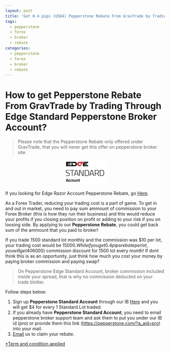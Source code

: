 ```yaml
---
layout: post
title: 'Get 0.4 pips (USD4) Pepperstone Rebate From GravTrade by Trading Through Pepperstone Broker Now!'
tags:
  - pepperstone
  - forex
  - broker
  - rebate
categories:
  - pepperstone
  - forex
  - broker
  - rebate
---
```

# How to get Pepperstone Rebate From GravTrade by Trading Through Edge Standard Pepperstone Broker Account?
> Please note that the Pepperstone Rebate only offered under GravTrade, that you will never get this offer on pepperstone broker site.

<div align="center">
<img alt="Edge Standard Account Pepperstone Rebate" src="/static/img/general-image/pepperstone-edge-standard-account.PNG" title="Edge Standard Account Pepperstone Rebate">
</div>

If you looking for Edge Razor Account Pepperstone Rebate, go [Here](http://www.gravtrade.com/pepperstone/forex/broker/rebate/2016/09/16/pepperstone-broker-rebate.html "Edge Razor Account Pepperstone Rebate").

As a Forex Trader, reducing your trading cost is a part of game. To get in and out in market, you need to pay sum ammount of commission to your Forex Broker (this is how they run their business) and this would reduce your profits if you closing position on profit or adding to your risk if you on loosing side. By applying to our **Pepperstone Rebate**, you could get back sum of the ammount that you paid to broker! 

If you trade 1500 standard lot monthly and the commission was $10 per lot, your trading cost would be $15000. While if you get 0.4 pips rebate per lot, you will get 40% ($6000) commission discount for 1500 lot every month! If dont think this is as an opportunity, just think how much you cost your money by paying broker commission and paying swap?

> On Pepperstone Edge Standard Account, broker commission included inside your spread, that is why no commission deducted on your trade blotter.

Follow steps below:

1. Sign up **Pepperstone Standard Account** through our IB [Here](https://pepperstone.com/?a_aid=pro "Here") and you will get $4 for every 1 Standard Lot traded.
2. If you already have **Pepperstone Standard Account**, you need to email pepperstone broker support team and ask them to put you under our IB id (pro) or provide them this link (https://pepperstone.com/?a_aid=pro) into your mail.
3. [Email](http://www.gravtrade.com/contact "Email") us to claim your rebate.

[*Term and condition applied](http://www.gravtrade.com/term-and-condition/ "Term and condition applied")
